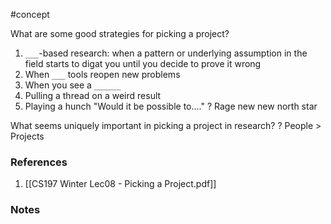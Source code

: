 #concept

What are some good strategies for picking a project?
1. `___`-based research: when a pattern or underlying assumption in the field starts to digat you until you decide to prove it wrong
2. When `___` tools reopen new problems
3. When you see a `______`
4. Pulling a thread on a weird result
5. Playing a hunch "Would it be possible to...."
?
Rage
new
new north star

What seems uniquely important in picking a project in research?
?
People > Projects

### References
1. [[CS197 Winter Lec08 - Picking a Project.pdf]]

### Notes





